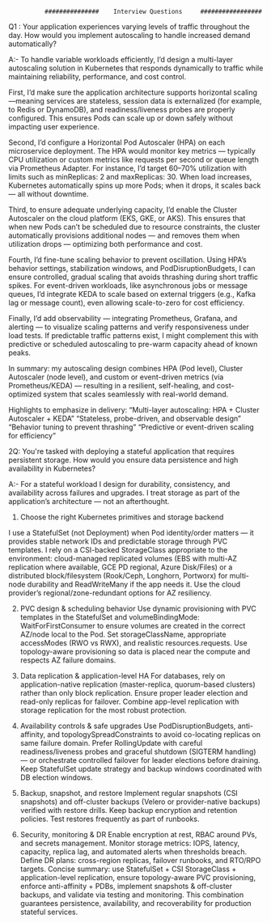               ###############    Interview Questions     #################

Q1 : Your application experiences varying levels of traffic throughout the day. How would you implement autoscaling to handle increased demand automatically?

A:- To handle variable workloads efficiently, I’d design a multi-layer autoscaling solution in Kubernetes that responds dynamically to traffic while maintaining reliability, performance, and cost control.

First, I’d make sure the application architecture supports horizontal scaling —meaning services are stateless, session data is externalized (for example, to Redis or DynamoDB), and readiness/liveness probes are properly configured. This ensures Pods can scale up or down safely without impacting user experience.

Second, I’d configure a Horizontal Pod Autoscaler (HPA) on each microservice deployment.
The HPA would monitor key metrics — typically CPU utilization or custom metrics like requests per second or queue length via Prometheus Adapter. For instance, I’d target 60–70% utilization with limits such as minReplicas: 2 and maxReplicas: 30.
When load increases, Kubernetes automatically spins up more Pods; when it drops, it scales back — all without downtime.

Third, to ensure adequate underlying capacity, I’d enable the Cluster Autoscaler on the cloud platform (EKS, GKE, or AKS). This ensures that when new Pods can’t be scheduled due to resource constraints, the cluster automatically provisions additional nodes — and removes them when utilization drops — optimizing both performance and cost.

Fourth, I’d fine-tune scaling behavior to prevent oscillation. Using HPA’s behavior settings, stabilization windows, and PodDisruptionBudgets, I can ensure controlled, gradual scaling that avoids thrashing during short traffic spikes.
For event-driven workloads, like asynchronous jobs or message queues, I’d integrate KEDA to scale based on external triggers (e.g., Kafka lag or message count), even allowing scale-to-zero for cost efficiency.

Finally, I’d add observability — integrating Prometheus, Grafana, and alerting — to visualize scaling patterns and verify responsiveness under load tests.
If predictable traffic patterns exist, I might complement this with predictive or scheduled autoscaling to pre-warm capacity ahead of known peaks.

In summary: my autoscaling design combines HPA (Pod level), Cluster Autoscaler (node level), and custom or event-driven metrics (via Prometheus/KEDA) — resulting in a resilient, self-healing, and cost-optimized system that scales seamlessly with real-world demand.

Highlights to emphasize in delivery:
“Multi-layer autoscaling: HPA + Cluster Autoscaler + KEDA”
“Stateless, probe-driven, and observable design”
“Behavior tuning to prevent thrashing”
“Predictive or event-driven scaling for efficiency”


2Q: You're tasked with deploying a stateful application that requires persistent storage. How would you ensure data persistence and high availability in Kubernetes?

A:- For a stateful workload I design for durability, consistency, and availability across failures and upgrades. I treat storage as part of the application’s architecture — not an afterthought.

1) Choose the right Kubernetes primitives and storage backend

I use a StatefulSet (not Deployment) when Pod identity/order matters — it provides stable network IDs and predictable storage through PVC templates.
I rely on a CSI-backed StorageClass appropriate to the environment: cloud-managed replicated volumes (EBS with multi-AZ replication where available, GCE PD regional, Azure Disk/Files) or a distributed block/filesystem (Rook/Ceph, Longhorn, Portworx) for multi-node durability and ReadWriteMany if the app needs it. Use the cloud provider’s regional/zone-redundant options for AZ resiliency.

2) PVC design & scheduling behavior
Use dynamic provisioning with PVC templates in the StatefulSet and volumeBindingMode: WaitForFirstConsumer to ensure volumes are created in the correct AZ/node local to the Pod.
Set storageClassName, appropriate accessModes (RWO vs RWX), and realistic resources.requests.
Use topology-aware provisioning so data is placed near the compute and respects AZ failure domains.

3) Data replication & application-level HA
For databases, rely on application-native replication (master-replica, quorum-based clusters) rather than only block replication. Ensure proper leader election and read-only replicas for failover.
Combine app-level replication with storage replication for the most robust protection.

4) Availability controls & safe upgrades
Use PodDisruptionBudgets, anti-affinity, and topologySpreadConstraints to avoid co-locating replicas on same failure domain.
Prefer RollingUpdate with careful readiness/liveness probes and graceful shutdown (SIGTERM handling) — or orchestrate controlled failover for leader elections before draining.
Keep StatefulSet update strategy and backup windows coordinated with DB election windows.

5) Backup, snapshot, and restore
Implement regular snapshots (CSI snapshots) and off-cluster backups (Velero or provider-native backups) verified with restore drills. Keep backup encryption and retention policies.
Test restores frequently as part of runbooks.

6) Security, monitoring & DR
Enable encryption at rest, RBAC around PVs, and secrets management.
Monitor storage metrics: IOPS, latency, capacity, replica lag, and automated alerts when thresholds breach.
Define DR plans: cross-region replicas, failover runbooks, and RTO/RPO targets.
Concise summary: use StatefulSet + CSI StorageClass + application-level replication, ensure topology-aware PVC provisioning, enforce anti-affinity + PDBs, implement snapshots & off-cluster backups, and validate via testing and monitoring. This combination guarantees persistence, availability, and recoverability for production stateful services.